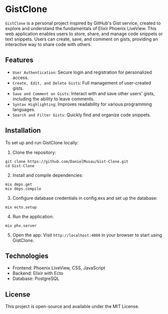 # GistClone
`GistClone` is a personal project inspired by GitHub's Gist service, created to explore and understand the fundamentals of Elixir Phoenix LiveView. This web application enables users to store, share, and manage code snippets or text snippets. Users can create, save, and comment on gists, providing an interactive way to share code with others.

## Features
- `User Authentication`: Secure login and registration for personalized access.
- `Create, Edit, and Delete Gists`: Full management of user-created gists.
- `Save and Comment on Gists`: Interact with and save other users' gists, including the ability to leave comments.
- `Syntax Highlighting`: Improves readability for various programming languages.
- `Search and Filter Gists`: Quickly find and organize code snippets.

## Installation
To set up and run GistClone locally:

1. Clone the repository:
```
git clone https://github.com/DanielMusau/Gist-Clone.git
cd Gist-Clone
```

2. Install and compile dependencies:
```
mix deps.get
mix deps.compile
```

3. Configure database credentials in config.exs and set up the database:
```
mix ecto.setup
```

4. Run the application:
```
mix phx.server
```

5. Open the app: Visit `http://localhost:4000` in your browser to start using GistClone.

## Technologies
- Frontend: Phoenix LiveView, CSS, JavaScript
- Backend: Elixir with Ecto
- Database: PostgreSQL

## License
This project is open-source and available under the MIT License.